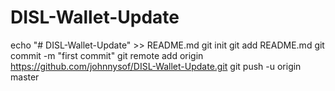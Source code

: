 # DISL-Wallet-Update
echo "# DISL-Wallet-Update" >> README.md
git init
git add README.md
git commit -m "first commit"
git remote add origin https://github.com/johnnysof/DISL-Wallet-Update.git
git push -u origin master
